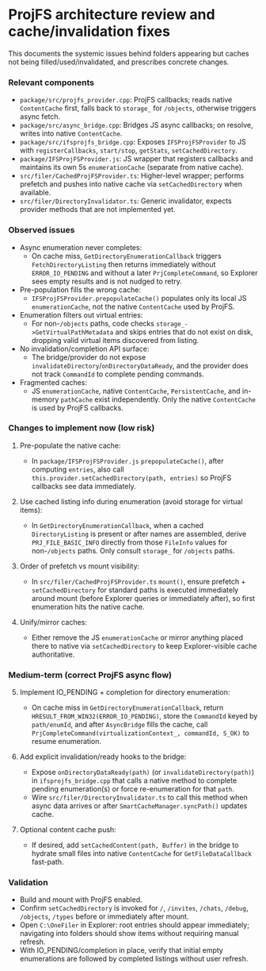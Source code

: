 # ProjFS architecture review and cache/invalidation fixes

This documents the systemic issues behind folders appearing but caches not being filled/used/invalidated, and prescribes concrete changes.

### Relevant components
- `package/src/projfs_provider.cpp`: ProjFS callbacks; reads native `ContentCache` first, falls back to `storage_` for `/objects`, otherwise triggers async fetch.
- `package/src/async_bridge.cpp`: Bridges JS async callbacks; on resolve, writes into native `ContentCache`.
- `package/src/ifsprojfs_bridge.cpp`: Exposes `IFSProjFSProvider` to JS with `registerCallbacks`, `start/stop`, `getStats`, `setCachedDirectory`.
- `package/IFSProjFSProvider.js`: JS wrapper that registers callbacks and maintains its own 5s `enumerationCache` (separate from native cache).
- `src/filer/CachedProjFSProvider.ts`: Higher-level wrapper; performs prefetch and pushes into native cache via `setCachedDirectory` when available.
- `src/filer/DirectoryInvalidator.ts`: Generic invalidator, expects provider methods that are not implemented yet.

### Observed issues
- Async enumeration never completes:
  - On cache miss, `GetDirectoryEnumerationCallback` triggers `FetchDirectoryListing` then returns immediately without `ERROR_IO_PENDING` and without a later `PrjCompleteCommand`, so Explorer sees empty results and is not nudged to retry.
- Pre-population fills the wrong cache:
  - `IFSProjFSProvider.prepopulateCache()` populates only its local JS `enumerationCache`, not the native `ContentCache` used by ProjFS.
- Enumeration filters out virtual entries:
  - For non-`/objects` paths, code checks `storage_->GetVirtualPathMetadata` and skips entries that do not exist on disk, dropping valid virtual items discovered from listing.
- No invalidation/completion API surface:
  - The bridge/provider do not expose `invalidateDirectory`/`onDirectoryDataReady`, and the provider does not track `CommandId` to complete pending commands.
- Fragmented caches:
  - JS `enumerationCache`, native `ContentCache`, `PersistentCache`, and in-memory `pathCache` exist independently. Only the native `ContentCache` is used by ProjFS callbacks.

### Changes to implement now (low risk)
1) Pre-populate the native cache:
   - In `package/IFSProjFSProvider.js` `prepopulateCache()`, after computing `entries`, also call `this.provider.setCachedDirectory(path, entries)` so ProjFS callbacks see data immediately.

2) Use cached listing info during enumeration (avoid storage for virtual items):
   - In `GetDirectoryEnumerationCallback`, when a cached `DirectoryListing` is present or after names are assembled, derive `PRJ_FILE_BASIC_INFO` directly from those `FileInfo` values for non-`/objects` paths. Only consult `storage_` for `/objects` paths.

3) Order of prefetch vs mount visibility:
   - In `src/filer/CachedProjFSProvider.ts` `mount()`, ensure prefetch + `setCachedDirectory` for standard paths is executed immediately around mount (before Explorer queries or immediately after), so first enumeration hits the native cache.

4) Unify/mirror caches:
   - Either remove the JS `enumerationCache` or mirror anything placed there to native via `setCachedDirectory` to keep Explorer-visible cache authoritative.

### Medium-term (correct ProjFS async flow)
5) Implement IO_PENDING + completion for directory enumeration:
   - On cache miss in `GetDirectoryEnumerationCallback`, return `HRESULT_FROM_WIN32(ERROR_IO_PENDING)`, store the `CommandId` keyed by `path/enumId`, and after `AsyncBridge` fills the cache, call `PrjCompleteCommand(virtualizationContext_, commandId, S_OK)` to resume enumeration.

6) Add explicit invalidation/ready hooks to the bridge:
   - Expose `onDirectoryDataReady(path)` (or `invalidateDirectory(path)`) in `ifsprojfs_bridge.cpp` that calls a native method to complete pending enumeration(s) or force re-enumeration for that `path`.
   - Wire `src/filer/DirectoryInvalidator.ts` to call this method when async data arrives or after `SmartCacheManager.syncPath()` updates cache.

7) Optional content cache push:
   - If desired, add `setCachedContent(path, Buffer)` in the bridge to hydrate small files into native `ContentCache` for `GetFileDataCallback` fast-path.

### Validation
- Build and mount with ProjFS enabled.
- Confirm `setCachedDirectory` is invoked for `/`, `/invites`, `/chats`, `/debug`, `/objects`, `/types` before or immediately after mount.
- Open `C:\OneFiler` in Explorer: root entries should appear immediately; navigating into folders should show items without requiring manual refresh.
- With IO_PENDING/completion in place, verify that initial empty enumerations are followed by completed listings without user refresh.
